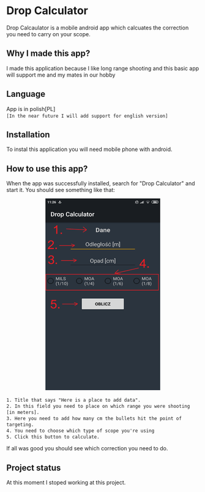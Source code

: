 # Drop Calculator 

Drop Calcaulator is a mobile android app which calcuates the correction you need to carry on your scope.

## Why I made this app?

I made this application because I like long range shooting and this basic app will support me and my mates in our hobby

## Language

App is in polish[PL] 
</br>
``
  [In the near future I will add support for english version]
``

## Installation

To instal this application you will need mobile phone with android.

## How to use this app?

When the app was successfully installed, search for "Drop Calculator" and start it.
You should see something like that: 
<p align="center">
  <img src="app.png" width="300" height="500" title="hover text">
</p>

```
1. Title that says "Here is a place to add data".
2. In this field you need to place on which range you were shooting [in meters].
3. Here you need to add how many cm the bullets hit the point of targeting.
4. You need to choose which type of scope you're using
5. Click this button to calculate.
```
If all was good you should see which correction you need to do.

## Project status 

At this moment I stoped working at this project.

